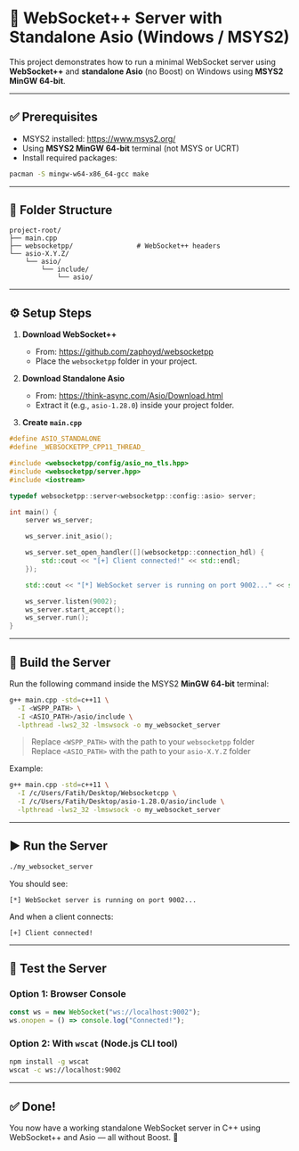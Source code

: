 # 🚀 WebSocket++ Server with Standalone Asio (Windows / MSYS2)

This project demonstrates how to run a minimal WebSocket server using **WebSocket++** and **standalone Asio** (no Boost) on Windows using **MSYS2 MinGW 64-bit**.

---

## ✅ Prerequisites

- MSYS2 installed: https://www.msys2.org/
- Using **MSYS2 MinGW 64-bit** terminal (not MSYS or UCRT)
- Install required packages:

```bash
pacman -S mingw-w64-x86_64-gcc make
```

---

## 📁 Folder Structure

```
project-root/
├── main.cpp
├── websocketpp/                # WebSocket++ headers
└── asio-X.Y.Z/
    └── asio/
        └── include/
            └── asio/
```

---

## ⚙️ Setup Steps

1. **Download WebSocket++**
   - From: https://github.com/zaphoyd/websocketpp
   - Place the `websocketpp` folder in your project.

2. **Download Standalone Asio**
   - From: https://think-async.com/Asio/Download.html
   - Extract it (e.g., `asio-1.28.0`) inside your project folder.

3. **Create `main.cpp`**

```cpp
#define ASIO_STANDALONE
#define _WEBSOCKETPP_CPP11_THREAD_

#include <websocketpp/config/asio_no_tls.hpp>
#include <websocketpp/server.hpp>
#include <iostream>

typedef websocketpp::server<websocketpp::config::asio> server;

int main() {
    server ws_server;

    ws_server.init_asio();

    ws_server.set_open_handler([](websocketpp::connection_hdl) {
        std::cout << "[+] Client connected!" << std::endl;
    });

    std::cout << "[*] WebSocket server is running on port 9002..." << std::endl;

    ws_server.listen(9002);
    ws_server.start_accept();
    ws_server.run();
}
```

---

## 🔨 Build the Server

Run the following command inside the MSYS2 **MinGW 64-bit** terminal:

```bash
g++ main.cpp -std=c++11 \
  -I <WSPP_PATH> \
  -I <ASIO_PATH>/asio/include \
  -lpthread -lws2_32 -lmswsock -o my_websocket_server
```

> Replace `<WSPP_PATH>` with the path to your `websocketpp` folder  
> Replace `<ASIO_PATH>` with the path to your `asio-X.Y.Z` folder

Example:

```bash
g++ main.cpp -std=c++11 \
  -I /c/Users/Fatih/Desktop/Websocketcpp \
  -I /c/Users/Fatih/Desktop/asio-1.28.0/asio/include \
  -lpthread -lws2_32 -lmswsock -o my_websocket_server
```

---

## ▶️ Run the Server

```bash
./my_websocket_server
```

You should see:

```
[*] WebSocket server is running on port 9002...
```

And when a client connects:

```
[+] Client connected!
```

---

## 🧪 Test the Server

### Option 1: Browser Console

```js
const ws = new WebSocket("ws://localhost:9002");
ws.onopen = () => console.log("Connected!");
```

### Option 2: With `wscat` (Node.js CLI tool)

```bash
npm install -g wscat
wscat -c ws://localhost:9002
```

---

## ✅ Done!

You now have a working standalone WebSocket server in C++ using WebSocket++ and Asio — all without Boost. 🎉
